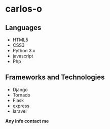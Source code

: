 
# carlos-o
## Languages

- HTML5
- CSS3
- Python 3.x
- javascript
- Php

## Frameworks and Technologies

- Django
- Tornado
- Flask
- express
- laravel

**Any info contact me**